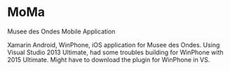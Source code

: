 # MoMa
Musee des Ondes Mobile Application

Xamarin Android, WinPhone, iOS application for Musee des Ondes.
Using Visual Studio 2013 Ultimate, had some troubles building for WinPhone with 2015 Ultimate.
Might have to download the plugin for WinPhone in VS.
